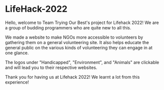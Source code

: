 # LifeHack-2022

Hello, welcome to Team Trying Our Best's project for Lifehack 2022! We are a group of budding programmers who are quite new to all this.

We made a website to make NGOs more accessible to volunteers by gathering them on a general volunteering site.
It also helps educate the general public on the various kinds of volunteering they can engage in at one glance.

The logos under "Handicapped", "Environment", and "Animals" are clickable and will lead you to their respective websites.

Thank you for having us at Lifehack 2022! We learnt a lot from this experience!
